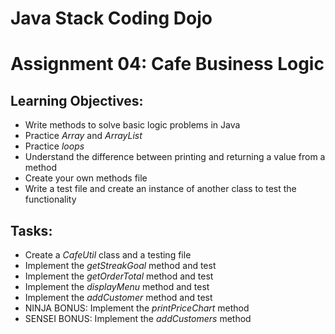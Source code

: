 # Java Stack Coding Dojo
# Assignment 04: Cafe Business Logic

## Learning Objectives:
- Write methods to solve basic logic problems in Java
- Practice *Array* and *ArrayList*
- Practice *loops*
- Understand the difference between printing and returning a value from a method
- Create your own methods file
- Write a test file and create an instance of another class to test the functionality

## Tasks:
- Create a *CafeUtil* class and a testing file
- Implement the *getStreakGoal* method and test
- Implement the *getOrderTotal* method and test
- Implement the *displayMenu* method and test
- Implement the *addCustomer* method and test
- NINJA BONUS: Implement the *printPriceChart* method
- SENSEI BONUS: Implement the *addCustomers* method